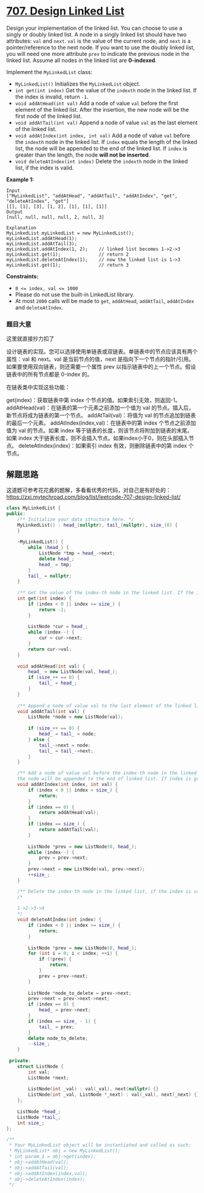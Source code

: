 # [707. Design Linked List](https://leetcode.com/problems/design-linked-list/)

Design your implementation of the linked list. You can choose to use a singly or doubly linked list.
A node in a singly linked list should have two attributes: `val` and `next`. `val` is the value of the current node, and `next` is a pointer/reference to the next node.
If you want to use the doubly linked list, you will need one more attribute `prev` to indicate the previous node in the linked list. Assume all nodes in the linked list are **0-indexed**.

Implement the `MyLinkedList` class:

- `MyLinkedList()` Initializes the `MyLinkedList` object.
- `int get(int index)` Get the value of the `indexth` node in the linked list. If the index is invalid, return `-1`.
- `void addAtHead(int val)` Add a node of value `val` before the first element of the linked list. After the insertion, the new node will be the first node of the linked list.
- `void addAtTail(int val)` Append a node of value `val` as the last element of the linked list.
- `void addAtIndex(int index, int val)` Add a node of value `val` before the `indexth` node in the linked list. If `index` equals the length of the linked list, the node will be appended to the end of the linked list. If `index` is greater than the length, the node **will not be inserted**.
- `void deleteAtIndex(int index)` Delete the `indexth` node in the linked list, if the index is valid.

 

**Example 1:**

```
Input
["MyLinkedList", "addAtHead", "addAtTail", "addAtIndex", "get", "deleteAtIndex", "get"]
[[], [1], [3], [1, 2], [1], [1], [1]]
Output
[null, null, null, null, 2, null, 3]

Explanation
MyLinkedList myLinkedList = new MyLinkedList();
myLinkedList.addAtHead(1);
myLinkedList.addAtTail(3);
myLinkedList.addAtIndex(1, 2);    // linked list becomes 1->2->3
myLinkedList.get(1);              // return 2
myLinkedList.deleteAtIndex(1);    // now the linked list is 1->3
myLinkedList.get(1);              // return 3
```

 

**Constraints:**

- `0 <= index, val <= 1000`
- Please do not use the built-in LinkedList library.
- At most `2000` calls will be made to `get`, `addAtHead`, `addAtTail`, `addAtIndex` and `deleteAtIndex`.

### 题目大意

这里就直接抄力扣了

设计链表的实现。您可以选择使用单链表或双链表。单链表中的节点应该具有两个属性：val 和 next。val 是当前节点的值，next 是指向下一个节点的指针/引用。如果要使用双向链表，则还需要一个属性 prev 以指示链表中的上一个节点。假设链表中的所有节点都是 0-index 的。

在链表类中实现这些功能：

get(index)：获取链表中第 index 个节点的值。如果索引无效，则返回-1。
addAtHead(val)：在链表的第一个元素之前添加一个值为 val 的节点。插入后，新节点将成为链表的第一个节点。
addAtTail(val)：将值为 val 的节点追加到链表的最后一个元素。
addAtIndex(index,val)：在链表中的第 index 个节点之前添加值为 val  的节点。如果 index 等于链表的长度，则该节点将附加到链表的末尾。如果 index 大于链表长度，则不会插入节点。如果index小于0，则在头部插入节点。
deleteAtIndex(index)：如果索引 index 有效，则删除链表中的第 index 个节点。

## 解题思路

这道题可参考花花酱的题解，多看看优秀的代码，对自己是有好处的：https://zxi.mytechroad.com/blog/list/leetcode-707-design-linked-list/

```c++
class MyLinkedList {
public:
    /** Initialize your data structure here. */
    MyLinkedList() : head_(nullptr), tail_(nullptr), size_(0) {
    }
    
    ~MyLinkedList() {
        while (head_) {
            ListNode *tmp = head_->next;
            delete head_;
            head_ = tmp;
        }
        tail_ = nullptr;
    }
    
    /** Get the value of the index-th node in the linked list. If the index is invalid, return -1. */
    int get(int index) {
        if (index < 0 || index >= size_) {
            return -1;
        }
        
        ListNode *cur = head_;
        while (index--) {
            cur = cur->next;
        }
        return cur->val;
    }
     
    void addAtHead(int val) {
        head_ = new ListNode(val, head_);
        if (size_++ == 0) {
            tail_ = head_;
        }
    }
    
    /** Append a node of value val to the last element of the linked list. */
    void addAtTail(int val) {
        ListNode *node = new ListNode(val);
        
        if (size_++ == 0) {
            head_ = tail_ = node;
        } else {
            tail_->next = node;
            tail_ = tail_->next;
        }
    }

    /** Add a node of value val before the index-th node in the linked list. If index equals to the length of linked list, 
	the node will be appended to the end of linked list. If index is greater than the length, the node will not be inserted. */
    void addAtIndex(int index, int val) {
        if (index < 0 || index > size_) {
            return;
        }
        if (index == 0) {
            return addAtHead(val);
        }
        if (index == size_) {
            return addAtTail(val);
        }
        
        ListNode *prev = new ListNode(0, head_);
        while (index--) {
            prev = prev->next;
        }
        prev->next = new ListNode(val, prev->next);
        ++size_;
    }

    /** Delete the index-th node in the linked list, if the index is valid. */
	/*
	
	1->2->3->4
	*/
    void deleteAtIndex(int index) {
        if (index < 0 || index >= size_) {
            return;
        }
        
        ListNode *prev = new ListNode(0, head_);
        for (int i = 0; i < index; ++i) {
            if (!prev) {
                return;
            }
            prev = prev->next;
        }
        
        ListNode *node_to_delete = prev->next;
        prev->next = prev->next->next;
        if (index == 0) {
            head_ = prev->next;
        }
        if (index == size_ - 1) {
            tail_ = prev;
        }
        delete node_to_delete;
        --size_;
    }
    
 private:
    struct ListNode {
        int val;
        ListNode *next;
        
        ListNode(int _val) : val(_val), next(nullptr) {}
        ListNode(int _val, ListNode *_next) : val(_val), next(_next) {}
    };
    
    ListNode *head_;
    ListNode *tail_;
    int size_;
};

/**
 * Your MyLinkedList object will be instantiated and called as such:
 * MyLinkedList* obj = new MyLinkedList();
 * int param_1 = obj->get(index);
 * obj->addAtHead(val);
 * obj->addAtTail(val);
 * obj->addAtIndex(index,val);
 * obj->deleteAtIndex(index);
 */
```

